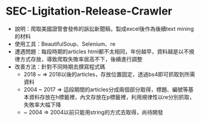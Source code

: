 # SEC-Ligitation-Release-Crawler

 - 說明：爬取美國證管會發佈的訴訟新聞稿，製成excel後作為後續text mining的材料
 - 使用工具：BeautifulSoup、Selenium、re
 - 遭遇問題：每段時期的articles html都不太相同，年份越早，資料越是以不規律方式存放，導致爬取失敗率居高不下，後續進行調整
 - 改善方法：針對不同時期去撰寫程式碼
    - 2018 ~ => 2018以後的articles，存放位置固定，透過bs4即可抓取到所需資料
    - 2004 ~ 2017 => 這段期間的articles分成兩個部分取得，標題、編號等基本資料存放在h標籤裡，內文存放在p標籤裡，利用規律性以re分別抓取，失敗率大幅下降
    - ~ 2004 => 2004以前只能用string的方式去取得，尚待開發
